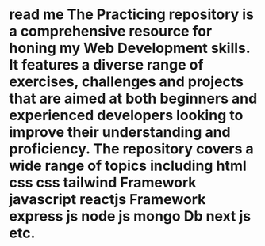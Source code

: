 # read me The Practicing repository is a comprehensive resource for honing my Web Development skills. It features a diverse range of exercises, challenges and projects that are aimed at both beginners and experienced developers looking to improve their understanding and proficiency. The repository covers a wide range of topics including html css css tailwind Framework javascript reactjs Framework express js node js mongo Db next js etc.
